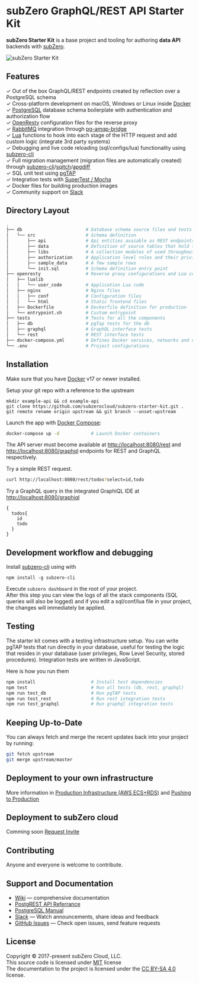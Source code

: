 # subZero GraphQL/REST API Starter Kit

**subZero Starter Kit** is a base project and tooling for authoring **data API**
backends with [subZero](https://subzero.cloud/).

![subZero Starter Kit](https://raw.githubusercontent.com/wiki/subzerocloud/postgrest-starter-kit/images/postgrest-starter-kit.gif "subZero Starter Kit")




## Features

✓ Out of the box GraphQL/REST endpoints created by reflection over a PostgreSQL schema<br>
✓ Cross-platform development on macOS, Windows or Linux inside [Docker](https://www.docker.com/)<br>
✓ [PostgreSQL](https://www.postgresql.org/) database schema boilerplate with authentication and authorization flow<br>
✓ [OpenResty](https://openresty.org/en/) configuration files for the reverse proxy<br>
✓ [RabbitMQ](https://www.rabbitmq.com/) integration through [pg-amqp-bridge](https://github.com/subzerocloud/pg-amqp-bridge)<br>
✓ [Lua](https://www.lua.org/) functions to hook into each stage of the HTTP request and add custom logic (integrate 3rd party systems)<br>
✓ Debugging and live code reloading (sql/configs/lua) functionality using [subzero-cli](https://github.com/subzerocloud/subzero-cli)<br>
✓ Full migration management (migration files are automatically created) through [subzero-cli](https://github.com/subzerocloud/subzero-cli)/[sqitch](http://sqitch.org/)/[apgdiff](https://github.com/subzerocloud/apgdiff)<br>
✓ SQL unit test using [pgTAP](http://pgtap.org/)<br>
✓ Integration tests with [SuperTest / Mocha](https://github.com/visionmedia/supertest)<br>
✓ Docker files for building production images<br>
✓ Community support on [Slack](https://slack.subzero.cloud/)<br>


## Directory Layout

```bash
.
├── db                        # Database schema source files and tests
│   └── src                   # Schema definition
│       ├── api               # Api entities avaiable as REST endpoints
│       ├── data              # Definition of source tables that hold the data
│       ├── libs              # A collection modules of used throughout the code
│       ├── authorization     # Application level roles and their privileges
│       ├── sample_data       # A few sample rows
│       └── init.sql          # Schema definition entry point
├── openresty                 # Reverse proxy configurations and Lua code
│   ├── lualib
│   │   └── user_code         # Application Lua code
│   ├── nginx                 # Nginx files
│   │   ├── conf              # Configuration files
│   │   └── html              # Static frontend files
│   ├── Dockerfile            # Dockerfile definition for production
│   └── entrypoint.sh         # Custom entrypoint
├── tests                     # Tests for all the components
│   ├── db                    # pgTap tests for the db
│   ├── graphql               # GraphQL interface tests
│   └── rest                  # REST interface tests
├── docker-compose.yml        # Defines Docker services, networks and volumes
└── .env                      # Project configurations

```


## Installation

Make sure that you have [Docker](https://www.docker.com/community-edition) v17 or newer installed.

Setup your git repo with a reference to the upstream
```base
mkdir example-api && cd example-api
git clone https://github.com/subzerocloud/subzero-starter-kit.git .
git remote rename origin upstream && git branch --unset-upstream
```

Launch the app with [Docker Compose](https://docs.docker.com/compose/):

```bash
docker-compose up -d            # Launch Docker containers
```

The API server must become available at [http://localhost:8080/rest](http://localhost:8080/rest) and [http://localhost:8080/graphql](http://localhost:8080/graphql) endpoints for REST and GraphQL respectively.

Try a simple REST request.

```bash
curl http://localhost:8080/rest/todos?select=id,todo
```

Try a GraphQL query in the integrated GraphiQL IDE at [http://localhost:8080/graphiql](http://localhost:8080/graphiql)

```
{
  todos{
    id
    todo
  }
}
```

## Development workflow and debugging

Install [subzero-cli](https://github.com/subzerocloud/subzero-cli) using with
```
npm install -g subzero-cli
```

Execute `subzero dashboard` in the root of your project.<br />
After this step you can view the logs of all the stack components (SQL queries will also be logged) and
if you edit a sql/conf/lua file in your project, the changes will immediately be applied.


## Testing

The starter kit comes with a testing infrastructure setup. 
You can write pgTAP tests that run directly in your database, useful for testing the logic that resides in your database (user privileges, Row Level Security, stored procedures).
Integration tests are written in JavaScript.

Here is how you run them

```bash
npm install                     # Install test dependencies
npm test                        # Run all tests (db, rest, graphql)
npm run test_db                 # Run pgTAP tests
npm run test_rest               # Run rest integration tests
npm run test_graphql            # Run graphql integration tests
```

## Keeping Up-to-Date

You can always fetch and merge the recent updates back into your project by running:

```bash
git fetch upstream
git merge upstream/master
```

## Deployment to your own infrastructure

More information in [Production Infrastructure (AWS ECS+RDS)](https://github.com/subzerocloud/postgrest-starter-kit/wiki/Production-Infrastructure) and [Pushing to Production](https://github.com/subzerocloud/postgrest-starter-kit/wiki/Pushing-to-Production)

## Deployment to subZero cloud

 Comming soon [Request Invite](https://subzero.cloud)

## Contributing

Anyone and everyone is welcome to contribute.

## Support and Documentation
* [Wiki](https://github.com/subzerocloud/postgrest-starter-kit/wiki) — comprehensive documentation
* [PostgREST API Referrance](https://postgrest.com/en/stable/api.html)
* [PostgreSQL Manual](https://www.postgresql.org/docs/current/static/index.html)
* [Slack](https://slack.subzero.cloud/) — Watch announcements, share ideas and feedback
* [GitHub Issues](https://github.com/subzerocloud/subzero-starter-kit/issues) — Check open issues, send feature requests

## License

Copyright © 2017-present subZero Cloud, LLC.<br />
This source code is licensed under [MIT](https://github.com/subzerocloud/subzero-starter-kit/blob/master/LICENSE.txt) license<br />
The documentation to the project is licensed under the [CC BY-SA 4.0](http://creativecommons.org/licenses/by-sa/4.0/) license.

